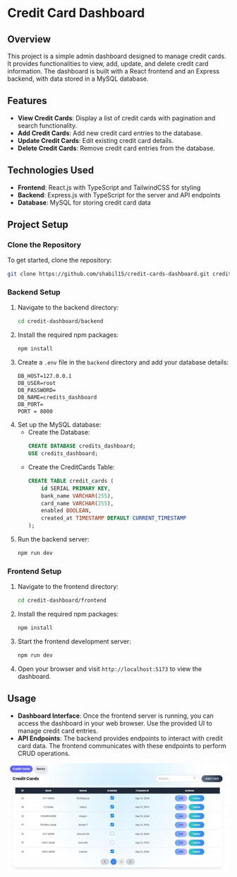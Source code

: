 # Credit Card Dashboard

## Overview
This project is a simple admin dashboard designed to manage credit cards. It provides functionalities to view, add, update, and delete credit card information. The dashboard is built with a React frontend and an Express backend, with data stored in a MySQL database.

## Features
- **View Credit Cards**: Display a list of credit cards with pagination and search functionality.
- **Add Credit Cards**: Add new credit card entries to the database.
- **Update Credit Cards**: Edit existing credit card details.
- **Delete Credit Cards**: Remove credit card entries from the database.

## Technologies Used
- **Frontend**: React.js with TypeScript and TailwindCSS for styling
- **Backend**: Express.js with TypeScript for the server and API endpoints
- **Database**: MySQL for storing credit card data

## Project Setup

### Clone the Repository
To get started, clone the repository:
```bash
git clone https://github.com/shabil15/credit-cards-dashboard.git credit-dashboard
```

### Backend Setup
1. Navigate to the backend directory:
   ```bash
   cd credit-dashboard/backend
   ```
2. Install the required npm packages:
   ```bash
   npm install
   ```
3. Create a `.env` file in the `backend` directory and add your database details:
   ```env
   DB_HOST=127.0.0.1
   DB_USER=root
   DB_PASSWORD=
   DB_NAME=credits_dashboard
   DB_PORT=
   PORT = 8000
   ```
4. Set up the MySQL database:
   - Create the Database:
     ```sql
     CREATE DATABASE credits_dashboard;
     USE credits_dashboard;
     ```
   - Create the CreditCards Table:
     ```sql
     CREATE TABLE credit_cards (
         id SERIAL PRIMARY KEY,
         bank_name VARCHAR(255),
         card_name VARCHAR(255),
         enabled BOOLEAN,
         created_at TIMESTAMP DEFAULT CURRENT_TIMESTAMP
     );
     ```
5. Run the backend server:
   ```bash
   npm run dev
   ```

### Frontend Setup
1. Navigate to the frontend directory:
   ```bash
   cd credit-dashboard/frontend
   ```
2. Install the required npm packages:
   ```bash
   npm install
   ```
3. Start the frontend development server:
   ```bash
   npm run dev
   ```
4. Open your browser and visit `http://localhost:5173` to view the dashboard.

## Usage
- **Dashboard Interface**: Once the frontend server is running, you can access the dashboard in your web browser. Use the provided UI to manage credit card entries.
- **API Endpoints**: The backend provides endpoints to interact with credit card data. The frontend communicates with these endpoints to perform CRUD operations.

![Dashboard](./frontend/public/Credit_dashboard.JPG)
